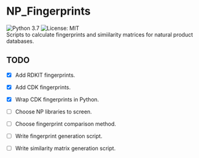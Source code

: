 # NP_Fingerprints
![Python 3.7](https://img.shields.io/badge/python-3.7%20%7C%203.8-brightgreen)
![License: MIT](https://img.shields.io/badge/License-MIT-yellow.svg)  
Scripts to calculate fingerprints and simiilarity matrices for natural product databases.  

## TODO
- [x] Add RDKIT fingerprints.  
- [x] Add CDK fingerprints.  
- [x] Wrap CDK fingerprints in Python.  
- [ ] Choose NP libraries to screen.  
- [ ] Choose fingerprint comparison method.  
- [ ] Write fingerprint generation script.  
- [ ] Write similarity matrix generation script.  



